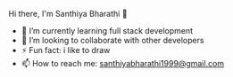 Hi there, I'm Santhiya Bharathi 👋

- 🌱 I’m currently learning full stack development
- 👯 I’m looking to collaborate with other developers
- ⚡ Fun fact: i like to draw 
- 📫 How to reach me: santhiyabharathi1999@gmail.com

